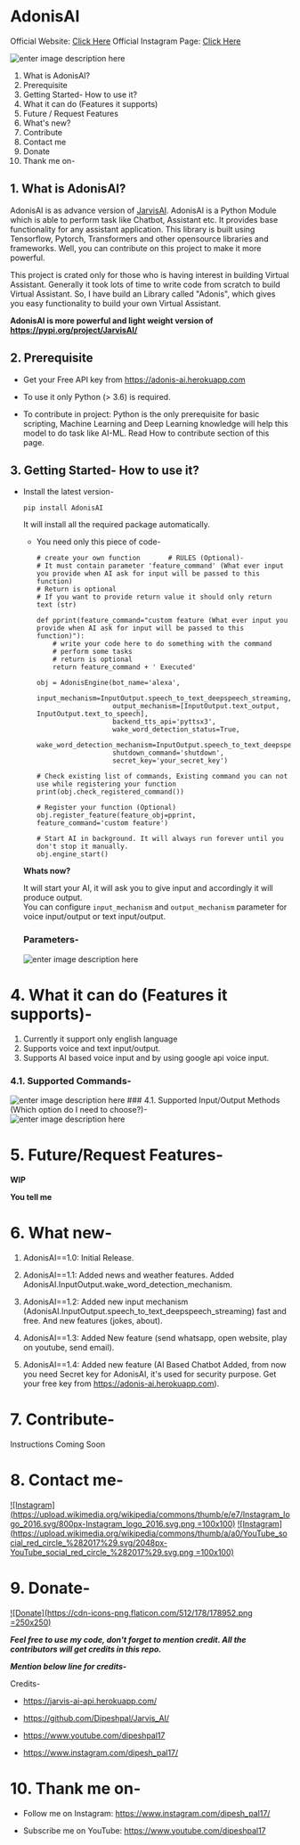 
# AdonisAI  
  
Official Website: [Click Here](https://adonis-ai.herokuapp.com) 
Official Instagram Page: [Click Here](https://www.instagram.com/_jarvisai_)
  
![enter image description here](https://source.unsplash.com/1600x900/?robots)  
  
1. What is AdonisAI?  
2. Prerequisite  
3. Getting Started- How to use it?  
4. What it can do (Features it supports)  
5. Future / Request Features  
6. What's new?   
7. Contribute  
8. Contact me  
9. Donate  
10. Thank me on-  
  
  
## 1. What is AdonisAI?  
  
AdonisAI is as advance version of [JarvisAI](https://pypi.org/project/JarvisAI/). AdonisAI is a Python Module which is able to perform task like Chatbot, Assistant etc. It provides base functionality for any assistant application. This library is built using Tensorflow, Pytorch, Transformers and other opensource libraries and frameworks. Well, you can contribute on this project to make it more powerful.  
  
This project is crated only for those who is having interest in building Virtual Assistant. Generally it took lots of time to write code from scratch to build Virtual Assistant. So, I have build an Library called "Adonis", which gives you easy functionality to build your own Virtual Assistant.  
  
**AdonisAI is more powerful and light weight version of https://pypi.org/project/JarvisAI/**  
  
## 2.  Prerequisite  
  
- Get your Free API key from https://adonis-ai.herokuapp.com  
  
- To use it only Python (> 3.6) is required.  
  
- To contribute in project: Python is the only prerequisite for basic scripting, Machine Learning and Deep Learning knowledge will help this model to do task like AI-ML. Read How to contribute section of this page.  
  
## 3.  Getting Started- How to use it?  
  
- Install the latest version-  
  
    `pip install AdonisAI`  
  
  It will install all the required package automatically.  
  
  - You need only this piece of code-  
      ```  
	 # create your own function       # RULES (Optional)-  
	 # It must contain parameter 'feature_command' (What ever input you provide when AI ask for input will be passed to this function) 
	 # Return is optional
	  # If you want to provide return value it should only return text (str)       
	
	def pprint(feature_command="custom feature (What ever input you provide when AI ask for input will be passed to this function)"):    
          # write your code here to do something with the command    
          # perform some tasks   
          # return is optional    
          return feature_command + ' Executed'    
       
      obj = AdonisEngine(bot_name='alexa',    
                         input_mechanism=InputOutput.speech_to_text_deepspeech_streaming,    
                         output_mechanism=[InputOutput.text_output, InputOutput.text_to_speech],    
                         backend_tts_api='pyttsx3',    
                         wake_word_detection_status=True,    
                         wake_word_detection_mechanism=InputOutput.speech_to_text_deepspeech_streaming,    
                         shutdown_command='shutdown',  
                         secret_key='your_secret_key')   
                           
      # Check existing list of commands, Existing command you can not use while registering your function  
	 print(obj.check_registered_command())     
     
      # Register your function (Optional)  
	 obj.register_feature(feature_obj=pprint, feature_command='custom feature')     
     
      # Start AI in background. It will always run forever until you don't stop it manually.  
	 obj.engine_start() 
	 ```  
  **Whats now?**  
  
  It will start your AI, it will ask you to give input and accordingly it will produce output.  
      You can configure `input_mechanism` and `output_mechanism` parameter for voice input/output or text input/output.  
  
     ### Parameters-  
  ![enter image description here](https://i.imgur.com/rliCjBE.png)  
    
    
# 4.  What it can do (Features it supports)-  
  
1. Currently it support only english language  
2. Supports voice and text input/output.  
3. Supports AI based voice input and by using google api voice input.  
  
  
 ### 4.1. Supported Commands-  
 ![enter image description here](https://i.ibb.co/b3dJfz7/raycast-untitled-8.png)    ### 4.1. Supported Input/Output Methods (Which option do I need to choose?)-  
    ![enter image description here](https://i.ibb.co/sCDWW7K/raycast-untitled-5.png)  
  
# 5. Future/Request Features-  
  
**WIP**  
  
**You tell me**  
  
# 6. What new-  
  
1. AdonisAI==1.0: Initial Release.  
  
2. AdonisAI==1.1: Added news and weather features. Added AdonisAI.InputOutput.wake_word_detection_mechanism.  
  
3. AdonisAI==1.2: Added new input mechanism (AdonisAI.InputOutput.speech_to_text_deepspeech_streaming) fast and free. And new features (jokes, about).  
  
4. AdonisAI==1.3: Added New feature (send whatsapp, open website, play on youtube, send email).  
  
5. AdonisAI==1.4: Added new feature (AI Based Chatbot Added, from now you need Secret key for AdonisAI, it's used for security purpose. Get your free key from https://adonis-ai.herokuapp.com).  
  
# 7. Contribute-  
  
Instructions Coming Soon  
  
# 8. Contact me-  
  
[![Instagram](https://upload.wikimedia.org/wikipedia/commons/thumb/e/e7/Instagram_logo_2016.svg/800px-Instagram_logo_2016.svg.png =100x100)](https://www.instagram.com/dipesh_pal17)   [![Instagram](https://upload.wikimedia.org/wikipedia/commons/thumb/a/a0/YouTube_social_red_circle_%282017%29.svg/2048px-YouTube_social_red_circle_%282017%29.svg.png =100x100)](https://www.youtube.com/dipeshpal17)
  
  
# 9. Donate-  
  
[![Donate](https://cdn-icons-png.flaticon.com/512/178/178952.png =250x250)](https://www.buymeacoffee.com/dipeshpal)
  
**_Feel free to use my code, don't forget to mention credit. All the contributors will get credits in this repo._**  
  
**_Mention below line for credits-_**   
  
Credits-  
  
- https://jarvis-ai-api.herokuapp.com/  
  
- https://github.com/Dipeshpal/Jarvis_AI/  
  
- https://www.youtube.com/dipeshpal17  
  
- https://www.instagram.com/dipesh_pal17/  
  
  
# 10. Thank me on-  
  
- Follow me on Instagram: https://www.instagram.com/dipesh_pal17/  
  
- Subscribe me on YouTube: https://www.youtube.com/dipeshpal17